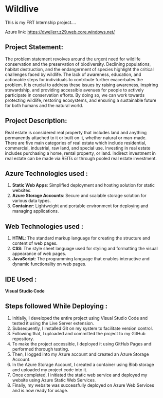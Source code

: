# Wildlive

This is my FRT Internship project....

Azure link: https://dwellerr.z29.web.core.windows.net/

## Project Statement:

The problem statement revolves around the urgent need for wildlife conservation and the preservation of biodiversity. Declining populations, habitat destruction, and the endangerment of species highlight the critical challenges faced by wildlife. The lack of awareness, education, and actionable steps for individuals to contribute further exacerbates the problem. It is crucial to address these issues by raising awareness, inspiring stewardship, and providing accessible avenues for people to actively participate in conservation efforts. By doing so, we can work towards protecting wildlife, restoring ecosystems, and ensuring a sustainable future for both humans and the natural world.
 
## Project Description:

Real estate is considered real property that includes land and anything permanently attached to it or built on it, whether natural or man-made. There are five main categories of real estate which include residential, commercial, industrial, raw land, and special use. Investing in real estate includes purchasing a home, rental property, or land. Indirect investment in real estate can be made via REITs or through pooled real estate investment.

## Azure Technologies used :

1. **Static Web Apps**: Simplified deployment and hosting solution for static websites.
2. **Azure Storage Accounts**: Secure and scalable storage solution for various data types.
3. **Container**: Lightweight and portable environment for deploying and managing applications.

## Web Technologies used :

1. **HTML**: The standard markup language for creating the structure and content of web pages.
2. **CSS**: The style sheet language used for styling and formatting the visual appearance of web pages.
3. **JavaScript**: The programming language that enables interactive and dynamic functionality on web pages.

## IDE Used :

**Visual Studio Code**

## Steps followed While Deploying :

1. Initially, I developed the entire project using Visual Studio Code and tested it using the Live Server extension.
2. Subsequently, I installed Git on my system to facilitate version control.
3. Following that, I uploaded and committed the project to my GitHub repository.
4. To make the project accessible, I deployed it using GitHub Pages and performed thorough testing.
5. Then, I logged into my Azure account and created an Azure Storage Account.
6. In the Azure Storage Account, I created a container using Blob storage and uploaded my project code into it.
7. Once completed, I initiated the static web service and deployed my website using Azure Static Web Services.
8. Finally, my website was successfully deployed on Azure Web Services and is now ready for usage.
